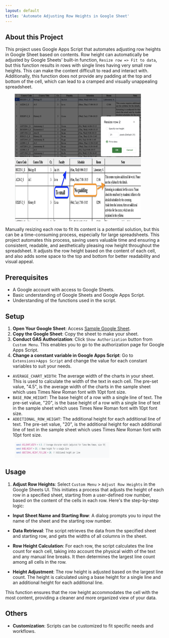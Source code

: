 ```yaml
---
layout: default
title: 'Automate Adjusting Row Heights in Google Sheet'
---
```


## About this Project

This project uses Google Apps Script that automates adjusting row heights in Google Sheet based on contents. Row height can automatically be adjusted by Google Sheets' built-in function, `Resize row => Fit to data`, but this function results in rows with single lines having very small row heights. This can make the content difficult to read and interact with. Additionally, this function does not provide any padding at the top and bottom of the cell, which can lead to a cramped and visually unappealing spreadsheet.
<div style="margin-left: 30px">
  <img src="assets/images/fit-to-data-feature.png" alt="Image of Fit to Data Feature" width="400" height="200">
</div>

<div style="margin-left: 30px">
  <img src="assets/images/fit-to-data-result.png" alt="Image of Fit to Data Result" width="400" height="200">
</div>

Manually resizing each row to fit its content is a potential solution, but this can be a time-consuming process, especially for large spreadsheets. This project automates this process, saving users valuable time and ensuring a consistent, readable, and aesthetically pleasing row height throughout the spreadsheet. It adjusts the row height based on the content of each cell, and also adds some space to the top and bottom for better readability and visual appeal.

## Prerequisites

- A Google account with access to Google Sheets.
- Basic understanding of Google Sheets and Google Apps Script.
- Understanding of the functions used in the script.

## Setup

1. **Open Your Google Sheet**: Access <a href="https://docs.google.com/spreadsheets/d/1154I0kMvhbp9WZ4r6COu_oA4lPJZvh9MnFxa2G7HZck/edit#gid=0" target="_blank" rel="noopener noreferrer">Sample Google Sheet</a>.
2. **Copy the Google Sheet**: Copy the sheet to make your sheet.
3. **Conduct GAS Authorization**: Click `Show Authorization` button from `Custom Menu`. This enables you to go to the authorization page for Google Apps Script.
4. **Change a constant variable in Google Apps Script**: Go to `Extensions`>`Apps Script` and change the value for each constant variables to suit your needs.
  - `AVERAGE_CHART_WIDTH`: The average width of the charts in your sheet. This is used to calculate the width of the text in each cell. The pre-set value, "4.5", is the average width of the charts in the sample sheet which uses Times New Roman font with 10pt font size.
  - `BASE_ROW_HEIGHT`: The base height of a row with a single line of text. The pre-set value, "20", is the base height of a row with a single line of text in the sample sheet which uses Times New Roman font with 10pt font size.
  - `ADDITIONAL_ROW_HEIGHT`: The additional height for each additional line of text. The pre-set value, "20", is the additional height for each additional line of text in the sample sheet which uses Times New Roman font with 10pt font size.
<div style="margin-left: 30px">
  <img src="assets/images/customize-constant-variables.png" alt="Image of Constant Variables" width="300" height="50">
</div>

## Usage

1. **Adjust Row Heights**: Select `Custom Menu` > `Adjust Row Heights` in the Google Sheets UI. This initiates a process that adjusts the height of each row in a specified sheet, starting from a user-defined row number, based on the content of the cells in each row. Here's the step-by-step logic:

  - **Input Sheet Name and Starting Row**: A dialog prompts you to input the name of the sheet and the starting row number.
  
  - **Data Retrieval**: The script retrieves the data from the specified sheet and starting row, and gets the widths of all columns in the sheet.
  
  - **Row Height Calculation**: For each row, the script calculates the line count for each cell, taking into account the physical width of the text and any manual line breaks. It then determines the largest line count among all cells in the row.
  
  - **Height Adjustment**: The row height is adjusted based on the largest line count. The height is calculated using a base height for a single line and an additional height for each additional line.
  
  This function ensures that the row height accommodates the cell with the most content, providing a cleaner and more organized view of your data.

## Others

- **Customization**: Scripts can be customized to fit specific needs and workflows.